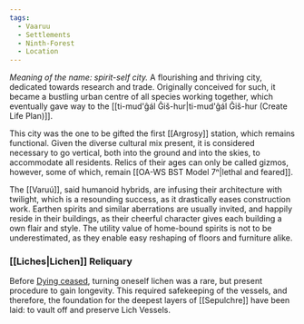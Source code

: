 ```yaml
---
tags:
  - Vaaruu
  - Settlements
  - Ninth-Forest
  - Location
---
```

*Meaning of the name: spirit-self city.*
A flourishing and thriving city, dedicated towards research and trade. Originally conceived for such, it became a bustling urban centre of all species working together, which eventually gave way to the [[ti-mud'ĝál Ĝiš-hur|ti-mud'ĝál Ĝiš-hur (Create Life Plan)]].


This city was the one to be gifted the first [[Argrosy]] station, which remains functional. 
Given the diverse cultural mix present, it is considered necessary to go vertical, both into the ground and into the skies, to accommodate all residents.
Relics of their ages can only be called gizmos, however, some of which, remain [[OA-WS BST Model 7ⁿ|lethal and feared]]. 

The [[Varuú]], said humanoid hybrids, are infusing their architecture with twilight, which is a resounding success, as it drastically eases construction work. Earthen spirits and similar aberrations are usually invited, and happily reside in their buildings, as their cheerful character gives each building a own flair and style. The utility value of home-bound spirits is not to be underestimated, as they enable easy reshaping of floors and furniture alike. 

### [[Liches|Lichen]] Reliquary
Before [Dying ceased](How%20Dying%20ceased.md), turning oneself lichen was a rare, but present procedure to gain longevity. This required safekeeping of the vessels, and therefore, the foundation for the deepest layers of [[Sepulchre]] have been laid: to vault off and preserve Lich Vessels. 